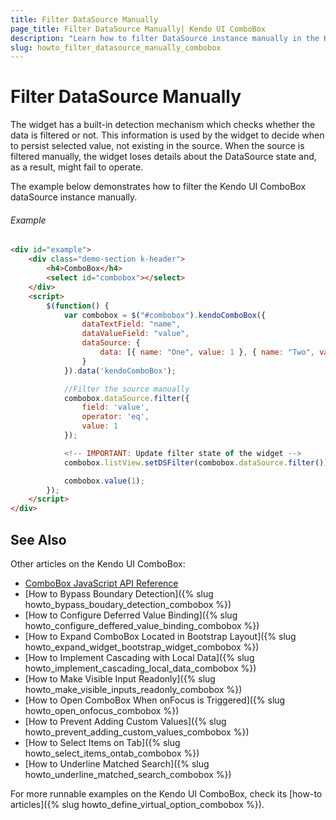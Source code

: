 ```yaml
---
title: Filter DataSource Manually
page_title: Filter DataSource Manually| Kendo UI ComboBox
description: "Learn how to filter DataSource instance manually in the Kendo UI ComboBox widget."
slug: howto_filter_datasource_manually_combobox
---
```


# Filter DataSource Manually

The widget has a built-in detection mechanism which checks whether the data is filtered or not. This information is used by the widget to decide when to persist selected value, not existing in the source. When the source is filtered manually, the widget loses details about the DataSource state and, as a result, might fail to operate.

The example below demonstrates how to filter the Kendo UI ComboBox dataSource instance manually.

###### Example

```html
<div id="example">
    <div class="demo-section k-header">
        <h4>ComboBox</h4>
        <select id="combobox"></select>
    </div>
    <script>
        $(function() {
            var combobox = $("#combobox").kendoComboBox({
                dataTextField: "name",
                dataValueField: "value",
                dataSource: {
                    data: [{ name: "One", value: 1 }, { name: "Two", value: 2 }]
                }
            }).data('kendoComboBox');

            //Filter the source manually
            combobox.dataSource.filter({
                field: 'value',
                operator: 'eq',
                value: 1
            });

            <!-- IMPORTANT: Update filter state of the widget -->
            combobox.listView.setDSFilter(combobox.dataSource.filter());

            combobox.value(1);
        });
    </script>
</div>
```

## See Also

Other articles on the Kendo UI ComboBox:

* [ComboBox JavaScript API Reference](/api/javascript/ui/combobox)
* [How to Bypass Boundary Detection]({% slug howto_bypass_boudary_detection_combobox %})
* [How to Configure Deferred Value Binding]({% slug howto_configure_deffered_value_binding_combobox %})
* [How to Expand ComboBox Located in Bootstrap Layout]({% slug howto_expand_widget_bootstrap_widget_combobox %})
* [How to Implement Cascading with Local Data]({% slug howto_implement_cascading_local_data_combobox %})
* [How to Make Visible Input Readonly]({% slug howto_make_visible_inputs_readonly_combobox %})
* [How to Open ComboBox When onFocus is Triggered]({% slug howto_open_onfocus_combobox %})
* [How to Prevent Adding Custom Values]({% slug howto_prevent_adding_custom_values_combobox %})
* [How to Select Items on Tab]({% slug howto_select_items_ontab_combobox %})
* [How to Underline Matched Search]({% slug howto_underline_matched_search_combobox %})

For more runnable examples on the Kendo UI ComboBox, check its [how-to articles]({% slug howto_define_virtual_option_combobox %}).
